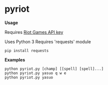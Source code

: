 pyriot
======
**Usage**

Requires [Riot Games API key](https://developer.riotgames.com/) 

Uses Python 3
Requires 'requests' module

    pip install requests

**Examples**

    python pyriot.py [champ] [[spell] [spell]...]
    python pyriot.py yasuo q w e
    python pyriot.py yasuo
